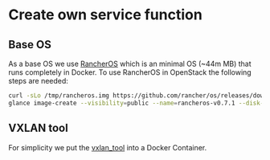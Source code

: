 # Create own service function

## Base OS

As a base OS we use [RancherOS](http://rancher.com/rancher-os) which is an minimal OS (~44m MB) that runs completely in Docker. To use RancherOS in OpenStack the following steps are needed:

```bash
curl -sLo /tmp/rancheros.img https://github.com/rancher/os/releases/download/v0.7.1/rancheros-openstack.img
glance image-create --visibility=public --name=rancheros-v0.7.1 --disk-format=qcow2 --container-format=bare --file=/tmp/rancheros.img --progress
```

## VXLAN tool

For simplicity we put the [vxlan_tool](https://github.com/opendaylight/sfc/blob/master/sfc-test/nsh-tools/vxlan_tool.py) into a Docker Container.
